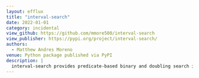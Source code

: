 ```yaml
---
layout: efflux
title: "interval-search"
date: 2022-01-01
category: incidental
view_github: https://github.com/mmore500/interval-search
view_publisher: https://pypi.org/project/interval-search/
authors:
  - Matthew Andres Moreno
venue: Python package published via PyPI
description: |
  interval-search provides predicate-based binary and doubling search implementations.
---
```

